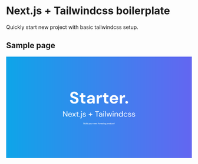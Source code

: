 # Next.js + Tailwindcss boilerplate

Quickly start new project with basic tailwindcss setup.

## Sample page
![demo](/demo-app.png)
